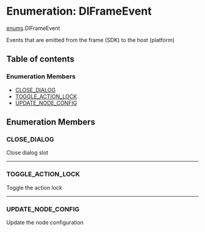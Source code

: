 # Enumeration: DlFrameEvent

[enums](./index.md).DlFrameEvent

Events that are emitted from the frame (SDK) to the host (platform)

## Table of contents

### Enumeration Members

- [CLOSE\_DIALOG](DlFrameEvent.md#close_dialog)
- [TOGGLE\_ACTION\_LOCK](DlFrameEvent.md#toggle_action_lock)
- [UPDATE\_NODE\_CONFIG](DlFrameEvent.md#update_node_config)

## Enumeration Members

### CLOSE\_DIALOG

Close dialog slot

___

### TOGGLE\_ACTION\_LOCK

Toggle the action lock

___

### UPDATE\_NODE\_CONFIG

Update the node configuration
